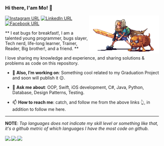 ### Hi there, I'am Mo! 👋
<img align='right' src="https://raw.githubusercontent.com/selimdoyranli/selimdoyranli/master/preview.gif" width="230">


[![Instagram URL](https://img.shields.io/static/v1?color=red&label=Instagram&logo=Instagram&logoColor=white&style=for-the-badge&message=follow)](https://www.instagram.com/mo_saber77/)
[![LinkedIn URL](https://img.shields.io/static/v1?color=red&label=linkedin&logo=linkedin&logoColor=white&style=for-the-badge&message=Connect)](https://www.linkedin.com/in/mohamed-saber-fares/)
[![Facebook URL](https://img.shields.io/static/v1?color=red&label=Facebook&logo=Facebook&logoColor=white&style=for-the-badge&message=Connect)](https://www.facebook.com/mohamed.elmagec.104)

** I eat bugs for breakfast!, I am a talented young programmer, bugs slayer, Tech nerd, life-long learner, Trainer, Reader, Big brother!, and a friend. **  


I love sharing my knowledge and experience, and sharing solutions & problems as code on this repository.



- 🔭 **Also, I’m working on**: Something cool related to my Graduation Project and soon will publish it 😉.

- 💬 **Ask me about**: OOP, Swift, iOS development, C#, Java, Python, Database, Design Patterns, Testing.

- 📫 **How to reach me**: catch, and follow me from the above links 👆, in addition to follow me here.


<hr/>

**NOTE**: *Top languages does not indicate my skill level or something like that, it's a github metric of which languages I have the most code on github.*

<a href="https://github.com/mosaber7">
  <img align="center" src="https://github-readme-stats.vercel.app/api?username=mosaber7&count_private=true&show_icons=true&theme=radical&hide_border=false" />
</a> 
<a href="https://github.com/mosaber7">
  <img align="center" src="https://github-readme-stats.vercel.app/api/top-langs/?username=mosaber7&layout=compact&theme=radical&hide_border=false" />


</a>


<img align='center' src="https://media.giphy.com/media/L3bj6t3opdeNddYCyl/giphy.gif" width="900">

